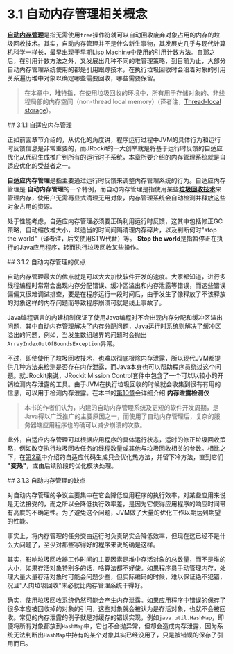 # 3.1 自动内存管理相关概念

[**自动内存管理**][1]是指无需使用`free`操作符就可以自动回收废弃对象占用的内存的垃圾回收技术。其实，自动内存管理并不是什么新生事物，其发展史几乎与现代计算机科学一样长，最早出现于早期[Lisp Machine][2]中使用的引用计数方法。自那之后，在引用计数方法之外，又发展出几种不同的堆管理策略，到目前为止，大部分自动内存管理系统使用的都是引用跟踪技术，在执行垃圾回收时会沿着对象的引用关系遍历堆中对象以确定哪些需要回收，哪些需要保留。

>在本章中，**堆**特指，在使用垃圾回收的环境中，所有用于存储对象的、非线程局部的内存空间（non-thread local memory）(译者注，[Thread-local storage][3])。

<a name="3.1.1" />
## 3.1.1 自适应内存管理

正如前面章节介绍的，从优化的角度讲，程序运行过程中JVM的具体行为和运行时反馈信息是非常重要的，而JRockit的一大创举就是将基于运行时反馈的自适应优化从代码生成推广到所有的运行时子系统，本章所要介绍的内存管理系统就是自适应优化的受益者之一。

**自适应内存管理**是指主要通过运行时反馈来调整内存管理系统的行为。自适应内存管理是 **自动内存管理**的一个特例，而自动内存管理是指使用某些[**垃圾回收技术**][4]来管理内存，使用户无需再显式清理无用对象，内存管理系统会自动检测并释放这些对象占用的资源。

处于性能考虑，自适应内存管理必须要正确利用运行时反馈，这其中包括修正GC策略，自动缩放堆大小，以适当的时间间隔清理内存碎片，以及判断何时"stop the world"（译者注，后文使用STW代替）等。 **Stop the world**是指暂停正在执行的Java应用程序，转而执行垃圾回收某些操作。

<a name="3.1.2" />
## 3.1.2 自动内存管理的优点

自动内存管理最大的优点就是可以大大加快软件开发的速度。大家都知道，进行多线程编程时常常会出现内存分配错误、缓冲区溢出和内存泄露等错误，而这些错误偏偏又很难调试排查，要是在程序运行一段时间后，由于发生了像释放了不该释放的对象这样的内存问题而导致程序崩溃可就是线上事故了。

Java编程语言的内建机制保证了使用Java编程时不会出现内存分配和缓冲区溢出问题，其中自动内存管理解决了内存分配问题，Java运行时系统则解决了缓冲区溢出的问题，例如，当发生数组越界的问题时会抛出`ArrayIndexOutOfBoundsException`异常。

不过，即使使用了垃圾回收技术，也难以彻底根除内存泄露，所以现代JVM都提供几种方法来检测是否存在内存泄露，而Java本身也可以帮助程序员绕过这个问题。就JRockit来说，JRockit Mission Control套件中包含了一个可以以较小的开销检测内存泄露的工具。由于JVM在执行垃圾回收的时候就会收集到很有有用的信息，可以用于检测内存泄露。在本书的[第10章][5]会详细介绍 **内存泄露检测仪**

>本书的作者们认为，内建的自动内存管理系统及更短的软件开发周期，是Java得以广泛推广的主要原因之一，而使用了自动内存管理后，复杂的服务器端应用程序也的确可以减少崩溃的次数。

此外，自适应内存管理可以根据应用程序的具体运行状态，适时的修正垃圾回收策略，例如改变执行垃圾回收任务的线程数量或其他与垃圾回收相关的参数。相比之下，在[第2章][6]中介绍的自适应代码生成只会优化热方法，并留下冷方法，直到它们 **"变热"**，或由后续阶段的优化模块处理。

<a name="3.1.3" />
## 3.1.3 自动内存管理的缺点

对自动内存管理的争议主要集中在它会降低应用程序的执行效率，对某些应用来说是无法接受的，而之所以会降低执行效率差，是因为它使得应用程序的响应时间带有高度的不确定性。为了避免这个问题，JVM做了大量的优化工作以期达到期望的性能。

事实上，将内存管理的任务交由运行时负责确实会降低效率，但现在这已经不是什么大问题了，至少对那些写得好的程序来说的确是这样。

其实，影响垃圾回收器工作时间的主要因素是堆中存活对象的总数量，而不是堆的大小，如果存活对象特别多的话，啥算法都不好使。如果程序员手动管理内存，处理大量大量存活对象时可能会问题少些，但实际编码的时候，难以保证绝不犯错，况且"人肉垃圾回收"未必就比内存管理系统干得好。

确实，使用垃圾回收系统仍然可能会产生内存泄露。如果应用程序中错误的保存了很多本应被回收掉的对象的引用，这些对象就会被认为是存活对象，也就不会被回收。常见的内存泄露的例子就是对缓存的错误实现，例如`java.util.HashMap`，即便将所有对象都放到`HashMap`中，它也不会抛异常，但却会造成内存泄露，因为系统无法判断出`HashMap`中持有的某个对象其实已经没用了，只是被错误的保存了引用而已。



[1]:    http://en.wikipedia.org/wiki/Automatic_memory_management
[2]:    http://en.wikipedia.org/wiki/Lisp_machine
[3]:    http://en.wikipedia.org/wiki/Thread-local_storage
[4]:    http://en.wikipedia.org/wiki/Garbage_collection_(computer_science)
[5]:    ../chap5/5.md
[6]:    ../chap2/2.md
